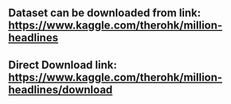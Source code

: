 ## Dataset can be downloaded from link: https://www.kaggle.com/therohk/million-headlines
## Direct Download link: https://www.kaggle.com/therohk/million-headlines/download
